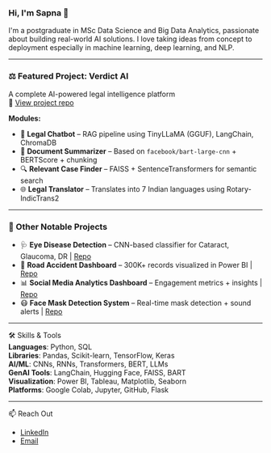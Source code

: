 ### Hi, I'm Sapna 👋

I'm a postgraduate in MSc Data Science and Big Data Analytics, passionate about building real-world AI solutions. I love taking ideas from concept to deployment especially in machine learning, deep learning, and NLP.

---

### ⚖️ Featured Project: **Verdict AI**
A complete AI-powered legal intelligence platform  
🔗 [View project repo](https://github.com/sapnagirme/Verdict-AI)

**Modules:**
- 🤖 **Legal Chatbot** – RAG pipeline using TinyLLaMA (GGUF), LangChain, ChromaDB  
- 📝 **Document Summarizer** – Based on `facebook/bart-large-cnn` + BERTScore + chunking  
- 🔍 **Relevant Case Finder** – FAISS + SentenceTransformers for semantic search  
- 🌐 **Legal Translator** – Translates into 7 Indian languages using Rotary-IndicTrans2

---

### 📌 Other Notable Projects
- 🩺 **Eye Disease Detection** – CNN-based classifier for Cataract, Glaucoma, DR | [Repo](https://github.com/sapnagirme/Eye-Disease-Detection-Using-Deep-Learning)
- 🚦 **Road Accident Dashboard** – 300K+ records visualized in Power BI | [Repo](https://github.com/sapnagirme/Road-Accident-Dashboard)
- 📊 **Social Media Analytics Dashboard** – Engagement metrics + insights | [Repo](https://github.com/sapnagirme/Social-Media-Analytics-Dashboard)
- 😷 **Face Mask Detection System** – Real-time mask detection + sound alerts | [Repo](https://github.com/sapnagirme/Face-Mask-Detection-System-With-Alarm)

---

🛠️ Skills & Tools  
**Languages**: Python, SQL  
**Libraries**: Pandas, Scikit-learn, TensorFlow, Keras  
**AI/ML**: CNNs, RNNs, Transformers, BERT, LLMs  
**GenAI Tools**: LangChain, Hugging Face, FAISS, BART  
**Visualization**: Power BI, Tableau, Matplotlib, Seaborn  
**Platforms**: Google Colab, Jupyter, GitHub, Flask

---

📫 Reach Out  
- [LinkedIn](https://www.linkedin.com/in/sapna-girme-3961a523b/)  
- [Email](mailto:girmesapna@gmail.com)  
